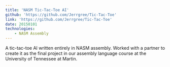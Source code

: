 ```yaml
---
title: 'NASM Tic-Tac-Toe AI'
github: 'https://github.com/Jerrgree/Tic-Tac-Toe'
link: 'https://github.com/Jerrgree/Tic-Tac-Toe'
date: 20150101
technologies:
    - NASM Assembly
---
```

A tic-tac-toe AI written entirely in NASM assembly.  Worked with a partner to create it as the final project in our assembly language course at the University of Tennessee at Martin.
